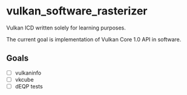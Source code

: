 # vulkan_software_rasterizer

Vulkan ICD written solely for learning purposes.

The current goal is implementation of Vulkan Core 1.0 API in software.

## Goals
- [ ] vulkaninfo
- [ ] vkcube
- [ ] dEQP tests
